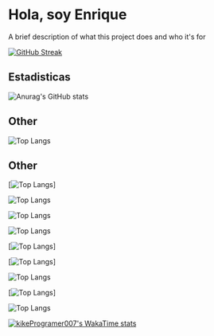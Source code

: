 
# Hola, soy Enrique

A brief description of what this project does and who it's for


[![GitHub Streak](https://github-readme-streak-stats.herokuapp.com?user=kikeProgramer007&theme=hacker&locale=es)](https://git.io/streak-stats)

## Estadisticas
![Anurag's GitHub stats](https://github-readme-stats.vercel.app/api?username=kikeProgramer007&show_icons=true&theme=chartreuse-dark&locale=es)

## Other

![Top Langs](https://github-readme-stats.vercel.app/api/top-langs/?username=kikeProgramer007&hide_progress=false&theme=chartreuse-dark&locale=es)

## Other

[![Top Langs](https://github-readme-stats.vercel.app/api/top-langs/?username=kikeProgramer007&theme=chartreuse-dark&locale=es)]

![Top Langs](https://github-readme-stats.vercel.app/api/top-langs/?username=kikeProgramer007&size_weight=0.5&count_weight=0.5&theme=chartreuse-dark&locale=es)

![Top Langs](https://github-readme-stats.vercel.app/api/top-langs/?username=kikeProgramer007&langs_count=8&theme=chartreuse-dark&locale=es)

![Top Langs](https://github-readme-stats.vercel.app/api/top-langs/?username=kikeProgramer007&layout=compact&theme=chartreuse-dark&locale=es)

[![Top Langs](https://github-readme-stats.vercel.app/api/top-langs/?username=kikeProgramer007&layout=donut&theme=chartreuse-dark&locale=es)]

[![Top Langs](https://github-readme-stats.vercel.app/api/top-langs/?username=kikeProgramer007&layout=donut-vertical&theme=chartreuse-dark&locale=es)]

![Top Langs](https://github-readme-stats.vercel.app/api/top-langs/?username=kikeProgramer007&hide_progress=true&theme=chartreuse-dark&locale=es)

[![Top Langs](https://github-readme-stats.vercel.app/api/top-langs/?username=kikeProgramer007&layout=pie&theme=chartreuse-dark&locale=es)]

![Top Langs](https://github-readme-stats.vercel.app/api/top-langs/?username=kikeProgramer007&hide_progress=false&theme=chartreuse-dark&locale=es)


[![kikeProgramer007's WakaTime stats](https://github-readme-stats.vercel.app/api/wakatime?username=kikeProgramer007&theme=chartreuse-dark&locale=es)](https://wakatime.com/@kikeProgramer007)
